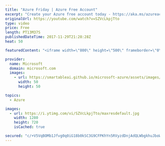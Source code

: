 ```yaml
---
title: "Azure Friday | Azure Free Account"
excerpt: "Create your Azure free account today - https://aka.ms/azureaccountfree  Amber Bhargava joins Scott Hanselman to discuss the new Azure free account. The new Azure free account provides Azure customers US $200 credit for first 30 days to experiment with a combination of services. Now it also includes 12-months"
originalUrl: https://youtube.com/watch?v=SZVcLkpjTto
type: video
price: Free
length: PT13M37S
publishedDateTime: 2017-11-29T21:28:28Z
heat: 50

featuredContent: "<iframe width=\"800\" height=\"500\" frameborder=\"0\" src=\"https://www.youtube.com/embed/SZVcLkpjTto\" allow=\"accelerometer; autoplay; encrypted-media; gyroscope; picture-in-picture\" allowfullscreen></iframe>"

provider:
  name: Microsoft
  domain: microsoft.com
  images:
    - url: https://smartableai.github.io/microsoft-azure/assets/images/organizations/microsoft.com-50x50.jpg
      width: 50
      height: 50

topics:
  - Azure

images:
  - url: https://i.ytimg.com/vi/SZVcLkpjTto/maxresdefault.jpg
    width: 1280
    height: 720
    isCached: true

secured: "c/+V5VqBOMb1Jfvg0q0iG18b0kSC3G9CFPKhYn5RVyzdDnjAdQLWbgkhuJboWp+BYNOEmYh/mH+vqGInDmHBpxuSz896ouLASPab5bT1el9cfw8GC+w0SMxJLkMYwQcuRkJoef1n24L8joR/nheMz3AB0p4EKB2Po7QLd4s8eOf/9/gHZh/iOc8W72ifedc/u4YuqmeRsSS7ado/YHiSSyGd2DZcFKoaIkJlUCAmtfwdNnXMqOHsvSqyiCWgH41DoD+kz/xWPGTBvJm0zDMHXDqGVT1OfAunDLtSzAnxYygVgzlM8no7MKGs+K8fzSz5ODTTMg0KhzyHW/q+LhsnXANglJxT0vjPoVfPhQM0SBofbfeR6RC3QhlZs9WvoIywJEqvfzu9tCkNvmNuJ3TwN+vHplFzZqiqb1sQLM0erug=;r2mEHDrIBiGVtCxK4No6ZQ=="
---
```


